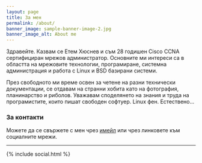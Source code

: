 ```yaml
---
layout: page
title: За мен
permalink: /about/
banner_image: sample-banner-image-2.jpg
banner_image_alt: About me
---
```

Здравейте. Казвам се Етем Хюснев и съм 28 годишен Cisco CCNA сертифициран мрежов администратор. Основните ми интереси са в областта на мрежовите технологии, програмиране, системна администрация и работа с Linux и BSD базирани системи.

През свободното ми време освен за четене на разни технически документации, се отдавам на странни хобита като на фотография, планинарство и риболов.
Уважавам споделянето на знания и труда на програмистите, които пишат свободен софтуер. Linux фен. Естествено...

### За контакти

Можете да се свържете с мен чрез [имейл](mailto:mr.cyberpower@gmail.com) или чрез линковете към социалните мрежи.

---

{% include social.html %}


